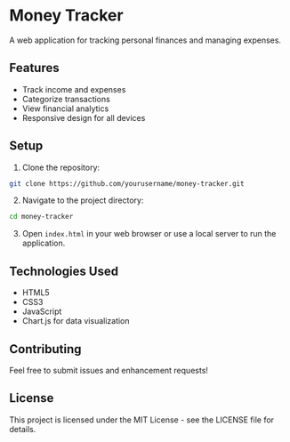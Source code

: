 # Money Tracker

A web application for tracking personal finances and managing expenses.

## Features

- Track income and expenses
- Categorize transactions
- View financial analytics
- Responsive design for all devices

## Setup

1. Clone the repository:
```bash
git clone https://github.com/yourusername/money-tracker.git
```

2. Navigate to the project directory:
```bash
cd money-tracker
```

3. Open `index.html` in your web browser or use a local server to run the application.

## Technologies Used

- HTML5
- CSS3
- JavaScript
- Chart.js for data visualization

## Contributing

Feel free to submit issues and enhancement requests!

## License

This project is licensed under the MIT License - see the LICENSE file for details. 
